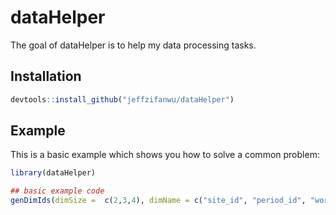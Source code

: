 
# dataHelper

<!-- badges: start -->
<!-- badges: end -->

The goal of dataHelper is to help my data processing tasks.

## Installation

``` r
devtools::install_github("jeffzifanwu/dataHelper")
```

## Example

This is a basic example which shows you how to solve a common problem:

``` r
library(dataHelper)

## basic example code
genDimIds(dimSize =  c(2,3,4), dimName = c("site_id", "period_id", "worker_id"))
```

